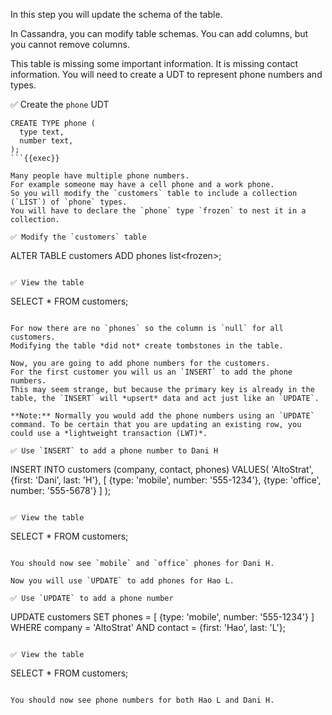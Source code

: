 In this step you will update the schema of the table.

In Cassandra, you can modify table schemas.
You can add columns, but you cannot remove columns.

This table is missing some important information. 
It is missing contact information.
You will need to create a UDT to represent phone numbers and types.

✅ Create the `phone` UDT
```
CREATE TYPE phone (
  type text,
  number text,
);
```{{exec}}

Many people have multiple phone numbers.
For example someone may have a cell phone and a work phone.
So you will modify the `customers` table to include a collection (`LIST`) of `phone` types.
You will have to declare the `phone` type `frozen` to nest it in a collection.

✅ Modify the `customers` table
```
ALTER TABLE customers 
  ADD phones list<frozen<phone>>;
```{{exec}}

✅ View the table
```
SELECT * FROM customers;
```{{exec}}

For now there are no `phones` so the column is `null` for all customers.
Modifying the table *did not* create tombstones in the table.

Now, you are going to add phone numbers for the customers.
For the first customer you will us an `INSERT` to add the phone numbers. 
This may seem strange, but because the primary key is already in the table, the `INSERT` will *upsert* data and act just like an `UPDATE`.

**Note:** Normally you would add the phone numbers using an `UPDATE` command. To be certain that you are updating an existing row, you could use a *lightweight transaction (LWT)*.

✅ Use `INSERT` to add a phone number to Dani H
```
INSERT INTO customers (company, contact, phones) 
  VALUES(
    'AltoStrat',
    {first: 'Dani', last: 'H'},
    [
      {type: 'mobile', number: '555-1234'},
      {type: 'office', number: '555-5678'}
    ]
  );
```{{exec}}

✅ View the table
```
SELECT * FROM customers;
```{{exec}}

You should now see `mobile` and `office` phones for Dani H.

Now you will use `UPDATE` to add phones for Hao L.

✅ Use `UPDATE` to add a phone number
```
UPDATE customers SET phones =
  [
    {type: 'mobile', number: '555-1234'}
  ]
  WHERE
    company = 'AltoStrat'
  AND
    contact = {first: 'Hao', last: 'L'};
```{{exec}}

✅ View the table
```
SELECT * FROM customers;
```{{exec}}

You should now see phone numbers for both Hao L and Dani H.